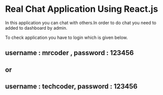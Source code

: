 # Real Chat Application Using React.js

In this application you can chat with others.In order to do chat you need to added to dashboard by admin.

To check application you have to login which is given below.

## username : mrcoder , password : 123456
 ## or
## username : techcoder, password : 123456
